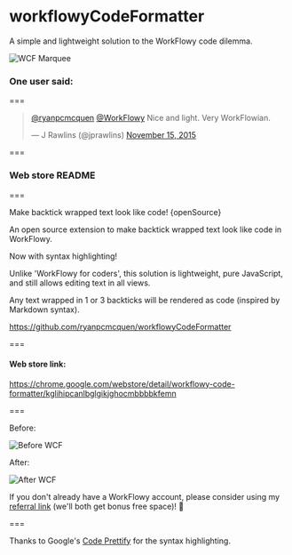 # workflowyCodeFormatter
A simple and lightweight solution to the WorkFlowy code dilemma.

![WCF Marquee](https://raw.githubusercontent.com/ryanpcmcquen/workflowyCodeFormatter/master/wcf_marquee.png)

### One user said:
===
<blockquote class="twitter-tweet" data-conversation="none" lang="en"><p lang="en" dir="ltr"><a href="https://twitter.com/ryanpcmcquen">@ryanpcmcquen</a> <a href="https://twitter.com/WorkFlowy">@WorkFlowy</a> Nice and light. Very WorkFlowian.</p>&mdash; J Rawlins (@jprawlins) <a href="https://twitter.com/jprawlins/status/665998935643656192">November 15, 2015</a></blockquote>
<script async src="//platform.twitter.com/widgets.js" charset="utf-8"></script>
===

### Web store README
===

Make backtick wrapped text look like code! {openSource}

An open source extension to make backtick wrapped text look like code in WorkFlowy.

Now with syntax highlighting!

Unlike 'WorkFlowy for coders', this solution is lightweight, pure JavaScript, and still allows editing text in all views.

Any text wrapped in 1 or 3 backticks will be rendered as code (inspired by Markdown syntax).

https://github.com/ryanpcmcquen/workflowyCodeFormatter

===

#### Web store link:

https://chrome.google.com/webstore/detail/workflowy-code-formatter/kglihipcanlbglgikjghocmbbbbkfemn

===

Before:

![Before WCF](https://usercontent.irccloud-cdn.com/file/VIDBEc3e/before_WCF.png)

After:

![After WCF](https://usercontent.irccloud-cdn.com/file/E9kGfy38/after_WCF.png)


If you don't already have a WorkFlowy account, please consider using my [referral link](https://workflowy.com/invite/32bf69e5.lnx) (we'll both get bonus free space)! :tada:

===

Thanks to Google's [Code Prettify](https://github.com/google/code-prettify) for the syntax highlighting.

